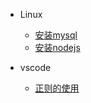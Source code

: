 
- Linux
  - [安装mysql](./src/linux/mysqlinstall.md)
  - [安装nodejs](./src/linux/nodejsinstall.md)

- vscode
  - [正则的使用](./src/vscode/regular.md)
